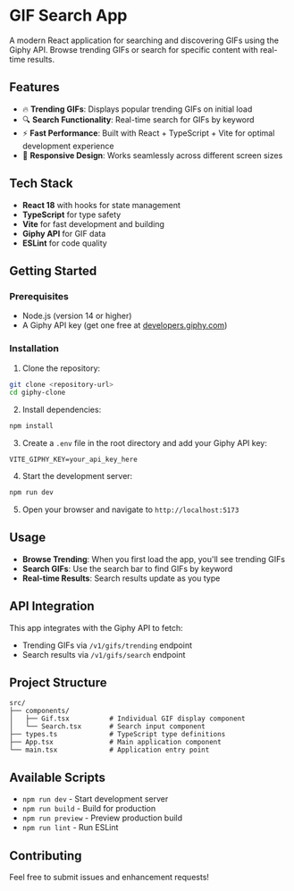 # GIF Search App

A modern React application for searching and discovering GIFs using the Giphy API. Browse trending GIFs or search for specific content with real-time results.

## Features

- 🔥 **Trending GIFs**: Displays popular trending GIFs on initial load
- 🔍 **Search Functionality**: Real-time search for GIFs by keyword
- ⚡ **Fast Performance**: Built with React + TypeScript + Vite for optimal development experience
- 📱 **Responsive Design**: Works seamlessly across different screen sizes

## Tech Stack

- **React 18** with hooks for state management
- **TypeScript** for type safety
- **Vite** for fast development and building
- **Giphy API** for GIF data
- **ESLint** for code quality

## Getting Started

### Prerequisites

- Node.js (version 14 or higher)
- A Giphy API key (get one free at [developers.giphy.com](https://developers.giphy.com))

### Installation

1. Clone the repository:
```bash
git clone <repository-url>
cd giphy-clone
```

2. Install dependencies:
```bash
npm install
```

3. Create a `.env` file in the root directory and add your Giphy API key:
```
VITE_GIPHY_KEY=your_api_key_here
```

4. Start the development server:
```bash
npm run dev
```

5. Open your browser and navigate to `http://localhost:5173`

## Usage

- **Browse Trending**: When you first load the app, you'll see trending GIFs
- **Search GIFs**: Use the search bar to find GIFs by keyword
- **Real-time Results**: Search results update as you type

## API Integration

This app integrates with the Giphy API to fetch:
- Trending GIFs via `/v1/gifs/trending` endpoint
- Search results via `/v1/gifs/search` endpoint

## Project Structure

```
src/
├── components/
│   ├── Gif.tsx          # Individual GIF display component
│   └── Search.tsx       # Search input component
├── types.ts             # TypeScript type definitions
├── App.tsx              # Main application component
└── main.tsx             # Application entry point
```

## Available Scripts

- `npm run dev` - Start development server
- `npm run build` - Build for production
- `npm run preview` - Preview production build
- `npm run lint` - Run ESLint

## Contributing

Feel free to submit issues and enhancement requests!